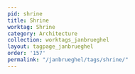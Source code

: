 ```yaml
---
pid: shrine
title: Shrine
worktag: Shrine
category: Architecture
collection: worktags_janbrueghel
layout: tagpage_janbrueghel
order: '157'
permalink: "/janbrueghel/tags/shrine/"
---
```

